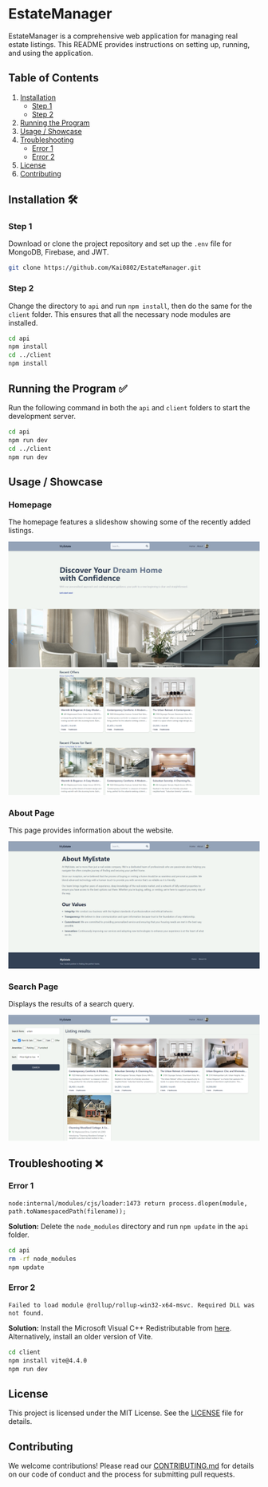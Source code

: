# EstateManager

EstateManager is a comprehensive web application for managing real estate listings. This README provides instructions on setting up, running, and using the application.

## Table of Contents

1. [Installation](#installation-🛠️)
   - [Step 1](#step-1)
   - [Step 2](#step-2)
2. [Running the Program](#running-the-program-✅)
3. [Usage / Showcase](#usage--showcase)
4. [Troubleshooting](#troubleshooting-❌)
   - [Error 1](#error-1)
   - [Error 2](#error-2)
5. [License](#license)
6. [Contributing](#contributing)

## Installation 🛠️

### Step 1

Download or clone the project repository and set up the `.env` file for MongoDB, Firebase, and JWT.

```bash
git clone https://github.com/Kai0802/EstateManager.git
```

### Step 2

Change the directory to `api` and run `npm install`, then do the same for the `client` folder. This ensures that all the necessary node modules are installed.

```bash
cd api
npm install
cd ../client
npm install
```

## Running the Program ✅

Run the following command in both the `api` and `client` folders to start the development server.

```bash
cd api
npm run dev
cd ../client
npm run dev
```

## Usage / Showcase

### Homepage

The homepage features a slideshow showing some of the recently added listings.

![Showcase of front page](/client/public/image.png)
![Showcase of front page](/client/public/homepage2.png)

### About Page

This page provides information about the website.

![Image of the about page](/client/public/aboutpage.png)

### Search Page

Displays the results of a search query.

![Showing result of a search query](/client/public/search_function.png)

## Troubleshooting ❌

### Error 1

```plaintext
node:internal/modules/cjs/loader:1473 return process.dlopen(module, path.toNamespacedPath(filename));
```

**Solution:** Delete the `node_modules` directory and run `npm update` in the `api` folder.

```bash
cd api
rm -rf node_modules
npm update
```

### Error 2

```plaintext
Failed to load module @rollup/rollup-win32-x64-msvc. Required DLL was not found.
```

**Solution:** Install the Microsoft Visual C++ Redistributable from [here](https://aka.ms/vs/17/release/vc_redist.x64.exe). Alternatively, install an older version of Vite.

```bash
cd client
npm install vite@4.4.0
npm run dev
```

## License

This project is licensed under the MIT License. See the [LICENSE](LICENSE) file for details.

## Contributing

We welcome contributions! Please read our [CONTRIBUTING.md](CONTRIBUTING.md) for details on our code of conduct and the process for submitting pull requests.
